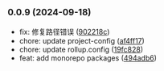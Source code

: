 ## <small>0.0.9 (2024-09-18)</small>

* fix: 修复路径错误 ([902218c](https://github.com/novlan1/plugin-light/commits/902218c))
* chore: update project-config ([af4ff17](https://github.com/novlan1/plugin-light/commits/af4ff17))
* chore: update rollup.config ([19fc828](https://github.com/novlan1/plugin-light/commits/19fc828))
* feat: add monorepo packages ([494adb6](https://github.com/novlan1/plugin-light/commits/494adb6))



